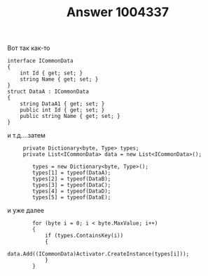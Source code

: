 ﻿---
title: "Answer 1004337"
se.owner.user_id: 344699
se.owner.display_name: "Сергей Синельников"
se.owner.link: "https://ru.stackoverflow.com/users/344699/%d0%a1%d0%b5%d1%80%d0%b3%d0%b5%d0%b9-%d0%a1%d0%b8%d0%bd%d0%b5%d0%bb%d1%8c%d0%bd%d0%b8%d0%ba%d0%be%d0%b2"
se.answer_id: 1004337
se.question_id: 1004275
se.post_type: answer
se.score: 1
se.is_accepted: False
---
<p>Вот так как-то</p>

<pre><code>interface ICommonData
{
    int Id { get; set; }
    string Name { get; set; }
}
struct DataA : ICommonData
{
    string DataA1 { get; set; }
    public int Id { get; set; }
    public string Name { get; set; }
}
</code></pre>

<p>и т.д....затем</p>

<pre><code>     private Dictionary&lt;byte, Type&gt; types;
     private List&lt;ICommonData&gt; data = new List&lt;ICommonData&gt;();

        types = new Dictionary&lt;byte, Type&gt;();
        types[1] = typeof(DataA);
        types[2] = typeof(DataB);
        types[3] = typeof(DataC);
        types[4] = typeof(DataD);
        types[5] = typeof(DataE);
</code></pre>

<p>и уже далее</p>

<pre><code>        for (byte i = 0; i &lt; byte.MaxValue; i++)
        {
            if (types.ContainsKey(i))
            {
                data.Add((ICommonData)Activator.CreateInstance(types[i]));
            }
        }
</code></pre>

